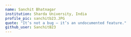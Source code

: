 ```yaml
---
name: Sanchit Bhatnagar
institution: Sharda University, India
profile_pic: sanchitb23.JPG
quote: "It’s not a bug – it’s an undocumented feature."
github_user: SanchitB23
---
```

